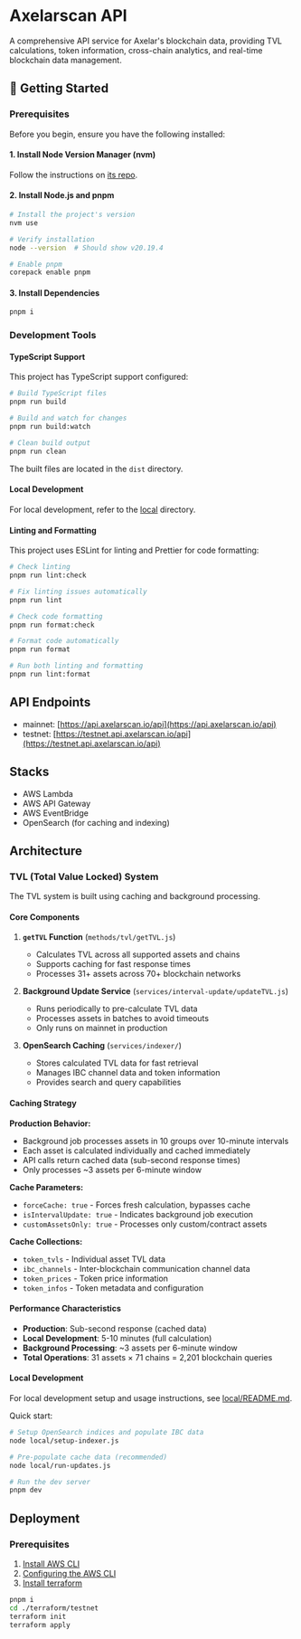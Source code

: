 # Axelarscan API

A comprehensive API service for Axelar's blockchain data, providing TVL calculations, token information, cross-chain analytics, and real-time blockchain data management.

## 🚀 Getting Started

### Prerequisites

Before you begin, ensure you have the following installed:

#### 1. Install Node Version Manager (nvm)

Follow the instructions on [its repo](https://github.com/nvm-sh/nvm).

#### 2. Install Node.js and pnpm

```bash
# Install the project's version
nvm use

# Verify installation
node --version  # Should show v20.19.4

# Enable pnpm
corepack enable pnpm
```

#### 3. Install Dependencies

```bash
pnpm i
```

### Development Tools

#### TypeScript Support

This project has TypeScript support configured:

```bash
# Build TypeScript files
pnpm run build

# Build and watch for changes
pnpm run build:watch

# Clean build output
pnpm run clean
```

The built files are located in the `dist` directory.

#### Local Development

For local development, refer to the [local](./local) directory.

#### Linting and Formatting

This project uses ESLint for linting and Prettier for code formatting:

```bash
# Check linting
pnpm run lint:check

# Fix linting issues automatically
pnpm run lint

# Check code formatting
pnpm run format:check

# Format code automatically
pnpm run format

# Run both linting and formatting
pnpm run lint:format
```

## API Endpoints

- mainnet: [https://api.axelarscan.io/api](https://api.axelarscan.io/api)
- testnet: [https://testnet.api.axelarscan.io/api](https://testnet.api.axelarscan.io/api)

## Stacks

- AWS Lambda
- AWS API Gateway
- AWS EventBridge
- OpenSearch (for caching and indexing)

## Architecture

### TVL (Total Value Locked) System

The TVL system is built using caching and background processing.

#### Core Components

1. **`getTVL` Function** (`methods/tvl/getTVL.js`)
   - Calculates TVL across all supported assets and chains
   - Supports caching for fast response times
   - Processes 31+ assets across 70+ blockchain networks

2. **Background Update Service** (`services/interval-update/updateTVL.js`)
   - Runs periodically to pre-calculate TVL data
   - Processes assets in batches to avoid timeouts
   - Only runs on mainnet in production

3. **OpenSearch Caching** (`services/indexer/`)
   - Stores calculated TVL data for fast retrieval
   - Manages IBC channel data and token information
   - Provides search and query capabilities

#### Caching Strategy

**Production Behavior:**

- Background job processes assets in 10 groups over 10-minute intervals
- Each asset is calculated individually and cached immediately
- API calls return cached data (sub-second response times)
- Only processes ~3 assets per 6-minute window

**Cache Parameters:**

- `forceCache: true` - Forces fresh calculation, bypasses cache
- `isIntervalUpdate: true` - Indicates background job execution
- `customAssetsOnly: true` - Processes only custom/contract assets

**Cache Collections:**

- `token_tvls` - Individual asset TVL data
- `ibc_channels` - Inter-blockchain communication channel data
- `token_prices` - Token price information
- `token_infos` - Token metadata and configuration

#### Performance Characteristics

- **Production**: Sub-second response (cached data)
- **Local Development**: 5-10 minutes (full calculation)
- **Background Processing**: ~3 assets per 6-minute window
- **Total Operations**: 31 assets × 71 chains = 2,201 blockchain queries

#### Local Development

For local development setup and usage instructions, see [local/README.md](local/README.md).

Quick start:

```bash
# Setup OpenSearch indices and populate IBC data
node local/setup-indexer.js

# Pre-populate cache data (recommended)
node local/run-updates.js

# Run the dev server
pnpm dev
```

## Deployment

### Prerequisites

1. [Install AWS CLI](https://docs.aws.amazon.com/cli/latest/userguide/getting-started-prereqs.html)
2. [Configuring the AWS CLI](https://docs.aws.amazon.com/cli/latest/userguide/cli-chap-configure.html)
3. [Install terraform](https://learn.hashicorp.com/tutorials/terraform/install-cli)

```bash
pnpm i
cd ./terraform/testnet
terraform init
terraform apply
```
